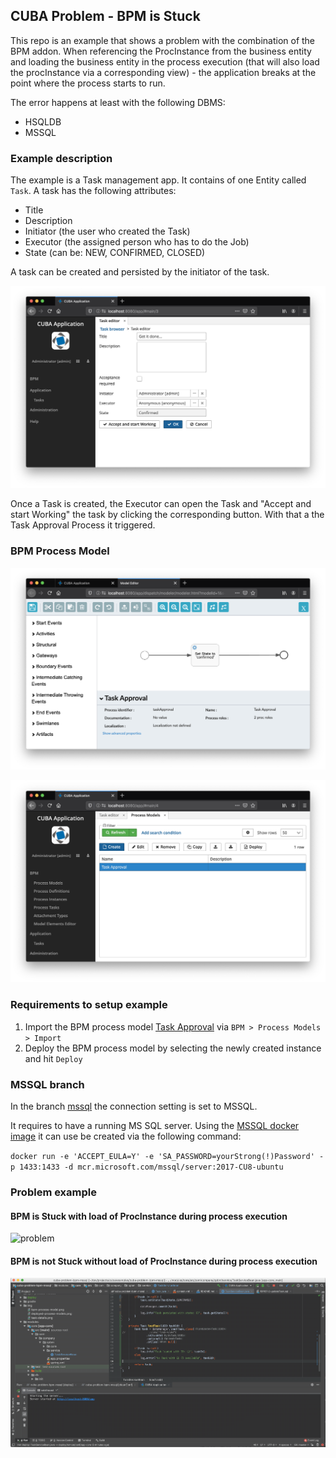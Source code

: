 ## CUBA Problem - BPM is Stuck

This repo is an example that shows a problem with the combination of the BPM addon. When referencing the ProcInstance from the business entity and loading the business entity in the process execution (that will also load the procInstance via a corresponding view) - the application breaks at the point where the process starts to run.

The error happens at least with the following DBMS:

* HSQLDB
* MSSQL


### Example description

The example is a Task management app. It contains of one Entity called `Task`. A task has the following attributes:

* Title
* Description
* Initiator (the user who created the Task)
* Executor (the assigned person who has to do the Job)
* State (can be: NEW, CONFIRMED, CLOSED)


A task can be created and persisted by the initiator of the task. 

![Task Details](https://github.com/mariodavid/cuba-problem-bpm-mssql/blob/master/img/task-details.png)

Once a Task is created, the Executor can open the Task and "Accept and start Working" the task by clicking the
corresponding button. With that a the Task Approval Process it triggered.  

### BPM Process Model

![BPM Process Model](https://github.com/mariodavid/cuba-problem-bpm-mssql/blob/master/img/bpm-process-model.png)

![Deployed Process Model](https://github.com/mariodavid/cuba-problem-bpm-mssql/blob/master/img/deployed-process-models.png)


### Requirements to setup example

1. Import the BPM process model [Task Approval](https://github.com/mariodavid/cuba-problem-bpm-mssql/blob/master/bpm-process-models/Task%20Approval.json) via `BPM > Process Models > Import`
2. Deploy the BPM process model by selecting the newly created instance and hit `Deploy`



### MSSQL branch

In the branch [mssql](https://github.com/mariodavid/cuba-problem-bpm-mssql/tree/mssql) the connection setting is set to
MSSQL.

It requires to have a running MS SQL server. Using the [MSSQL docker image](https://hub.docker.com/_/microsoft-mssql-server) 
it can use be created via the following command:

`docker run -e 'ACCEPT_EULA=Y' -e 'SA_PASSWORD=yourStrong(!)Password' -p 1433:1433 -d mcr.microsoft.com/mssql/server:2017-CU8-ubuntu`


### Problem example


#### BPM is Stuck with load of ProcInstance during process execution

![problem](/img/problem-with-view.gif)

#### BPM is not Stuck without load of ProcInstance during process execution
![no problem](/img/no-problem-without-view.gif)

